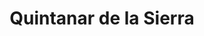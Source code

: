 ---
title: Quintanar de la Sierra
url: /quintanar-de-la-sierra/
latitude: 41.972
longitude: -3.039
---